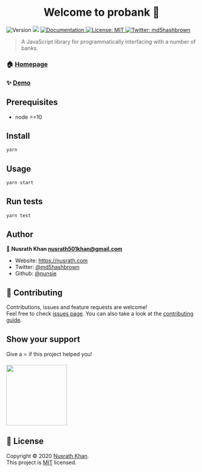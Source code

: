 <h1 align="center">Welcome to probank 👋</h1>
<p>
  <img alt="Version" src="https://img.shields.io/badge/version-0.1.0-blue.svg?cacheSeconds=2592000" />
  <img src="https://img.shields.io/badge/node-%3E%3D10-blue.svg" />
  <a href="https://github.com/nunsie/probank" target="_blank">
    <img alt="Documentation" src="https://img.shields.io/badge/documentation-yes-brightgreen.svg" />
  </a>
  <a href="LICENSE" target="_blank">
    <img alt="License: MIT" src="https://img.shields.io/badge/License-MIT-yellow.svg" />
  </a>
  <a href="https://twitter.com/md5hashbrown" target="_blank">
    <img alt="Twitter: md5hashbrown" src="https://img.shields.io/twitter/follow/md5hashbrown.svg?style=social" />
  </a>
</p>

> A JavaScript library for programmatically interfacing with a number of banks.

### 🏠 [Homepage](https://github.com/nunsie/probank)

### ✨ [Demo](https://github.com/nunsie/probank)

## Prerequisites

- node >=10

## Install

```sh
yarn
```

## Usage

```sh
yarn start
```

## Run tests

```sh
yarn test
```

## Author

👤 **Nusrath Khan <nusrath501khan@gmail.com>**

- Website: https://nusrath.com
- Twitter: [@md5hashbrown](https://twitter.com/md5hashbrown)
- Github: [@nunsie](https://github.com/nunsie)

## 🤝 Contributing

Contributions, issues and feature requests are welcome!<br />Feel free to check [issues page](https://github.com/nunsie/probank/issues). You can also take a look at the [contributing guide](CONTRIBUTING).

## Show your support

Give a ⭐️ if this project helped you!

<a href="https://www.patreon.com/nus">
  <img src="https://c5.patreon.com/external/logo/become_a_patron_button@2x.png" width="160">
</a>

## 📝 License

Copyright © 2020 [Nusrath Khan](https://github.com/nunsie).<br />
This project is [MIT](LICENSE) licensed.
